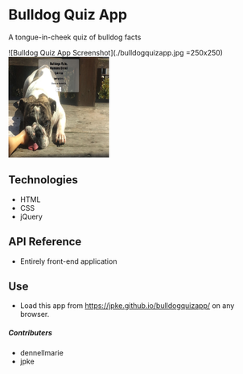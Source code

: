 # Bulldog Quiz App

A tongue-in-cheek quiz of bulldog facts

![Bulldog Quiz App Screenshot](./bulldogquizapp.jpg =250x250)
<img src="./bulldogquizapp.jpg" width="200px" height="200px" />

## Technologies

* HTML
* CSS
* jQuery

## API Reference

* Entirely front-end application



## Use

* Load this app from https://jpke.github.io/bulldogquizapp/ on any browser.


##### Contributers
* dennellmarie
* jpke

